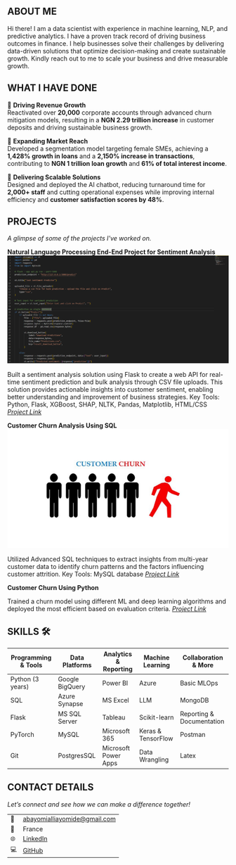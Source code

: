 ## ABOUT ME

Hi there! I am a data scientist with experience in machine learning, NLP, and predictive analytics. I have a proven track record of driving business outcomes in finance. I help businesses solve their challenges by delivering data-driven solutions that optimize decision-making and create sustainable growth. Kindly reach out to me to scale your business and drive measurable growth.

## WHAT I HAVE DONE 

🌟 **Driving Revenue Growth**  
Reactivated over **20,000** corporate accounts through advanced churn mitigation models, resulting in a **NGN 2.29 trillion increase** in customer deposits and driving sustainable business growth.

🌟 **Expanding Market Reach**  
Developed a segmentation model targeting female SMEs, achieving a **1,428% growth in loans** and a **2,150% increase in transactions**, contributing to **NGN 1 trillion loan growth** and **61% of total interest income**.

🌟 **Delivering Scalable Solutions**  
Designed and deployed the AI chatbot, reducing turnaround time for **2,000+ staff** and cutting operational expenses while improving internal efficiency and **customer satisfaction scores by 48%**.

## PROJECTS 

*A glimpse of some of the projects I've worked on.*

**Natural Language Processing End-End Project for Sentiment Analysis**
![image](image.png)

Built a sentiment analysis solution using Flask to create a web API for real-time sentiment prediction and bulk analysis through CSV file uploads. This solution provides actionable insights into customer sentiment, enabling better understanding and improvement of business strategies.
Key Tools: Python, Flask, XGBoost, SHAP, NLTK, Pandas, Matplotlib, HTML/CSS
*[Project Link](https://github.com/Premee12/NLP-sentiment-analysis-prediction.git)*

**Customer Churn Analysis Using SQL**
![image](customer-churn-image.jpg)

Utilized Advanced SQL techniques to extract insights from multi-year customer data to identify churn patterns and the factors influencing customer attrition.
Key Tools: MySQL database
*[Project Link](https://github.com/Premee12/Tel-Customer-Churn-SQL-Project.git)*

**Customer Churn Using Python**

Trained a churn model using different ML and deep learning algorithms and deployed the most efficient based on evaluation criteria. 
*[Project Link](https://github.com/Premee12/Churn_project.git)*

## SKILLS 🛠️

| Programming & Tools       | Data Platforms           | Analytics & Reporting  | Machine Learning       | Collaboration & More         |
|----------------------------|--------------------------|-------------------------|-------------------------|-------------------------------|
| Python (3 years)          | Google BigQuery         | Power BI               | Azure                  | Basic MLOps                  |
| SQL                       | Azure Synapse           | MS Excel               | LLM                    | MongoDB                      |
| Flask                     | MS SQL Server           | Tableau                | Scikit-learn           | Reporting & Documentation    |
| PyTorch                   | MySQL                   | Microsoft 365          | Keras & TensorFlow     | Postman                      |
| Git                       | PostgresSQL             | Microsoft Power Apps   | Data Wrangling         | Latex                         |

## CONTACT DETAILS

*Let’s connect and see how we can make a difference together!*
<table>
  <tbody>
    <tr>
      <td>📧</td>
      <td><a href="mailto:abayomialliayomide@gmail.com">abayomialliayomide@gmail.com</a></td>
    </tr>
    <tr>
      <td>📍</td>
      <td>France</td>
    </tr>
    <tr>
      <td>🌐</td>
      <td><a href="http://www.linkedin.com/in/ayomide-abayomi-alli/">LinkedIn</a></td>
    </tr>
    <tr>
      <td>💻</td>
      <td><a href="https://github.com/Premee12">GitHub</a></td>
    </tr>
  </tbody>
</table>
